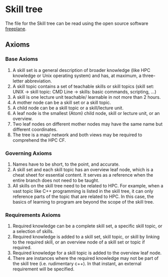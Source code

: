 # Skill tree

The file for the Skill tree  can be read using the open source software [freeplane](https://docs.freeplane.org/).

## Axioms

### Base Axioms

1. A skill set is a general description of broader knowledge (like HPC knowledge or Unix operating system) and has, at maximum, a three-letter abbreviation.
1. A skill topic contains a set of teachable skills or skill topics (skill set: UNIX -> skill topic: CMD Line -> skills: basic commands, scripting, …)
1. A skill is one lecture unit teachable/ learnable in not more than 2 hours.
1. A mother node can be a skill set or a skill topic.
1. A child node can be a skill topic or a skill/lecture unit.
1. A leaf node is the smallest (Atom) child node, skill or lecture unit, or an overview.
1. Two leaf nodes on different mother nodes may have the same name but different coordinates.
1. The tree is a map/ network and both views may be required to comprehend the HPC CF.

### Governing Axioms

1. Names have to be short, to the point, and accurate.
1. A skill set and each skill topic has an overview leaf node, which is a cheat sheet for essential content. It serves as a reference when the entire branch does not need to be taught.
1. All skills on the skill tree need to be related to HPC. For example, when a vast topic like C++ programming is listed in the skill tree, it can only reference parts of the topic that are related to HPC. In this case, the basics of learning to program are beyond the scope of the skill tree.

### Requirements Axioms

1. Required knowledge can be a complete skill set, a specific skill topic, or a selection of skills.
1. Required knowledge is added to a skill set, skill topic, or skill by linking to the required skill, or an overview node of a skill set or topic if required.
1. Required knowledge for a skill topic is added to the overview leaf node.
1. There are instances where the required knowledge may not be part of the skill tree (i.e. rudimentary c++). In that instant, an external requirement will be specified.
